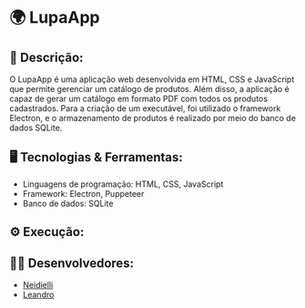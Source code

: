 # 🌍 LupaApp

## 📝 Descrição:

O LupaApp é uma aplicação web desenvolvida em HTML, CSS e JavaScript que permite gerenciar um catálogo de produtos. Além disso, a aplicação é capaz de gerar um catálogo em formato PDF com todos os produtos cadastrados. Para a criação de um executável, foi utilizado o framework Electron, e o armazenamento de produtos é realizado por meio do banco de dados SQLite.

## 🖥️ Tecnologias & Ferramentas:

- Linguagens de programação: HTML, CSS, JavaScript
- Framework: Electron, Puppeteer
- Banco de dados: SQLite


## ⚙️ Execução:


## 👨‍💻 Desenvolvedores:

- [Neidielli](https://github.com/Neidielli)
- [Leandro](https://github.com/LeandroMarangoni)
